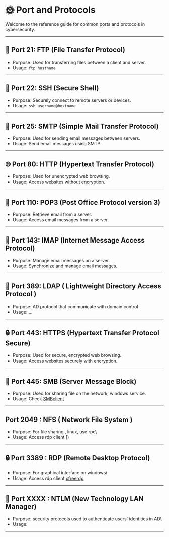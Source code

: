 # 🌞 Port and Protocols

Welcome to the reference guide for common ports and protocols in cybersecurity.

---

## 📁 Port 21: FTP (File Transfer Protocol)

- Purpose: Used for transferring files between a client and server.
- Usage: `ftp hostname`

---

## 🚪 Port 22: SSH (Secure Shell)

- Purpose: Securely connect to remote servers or devices.
- Usage: `ssh username@hostname`

---

## 📧 Port 25: SMTP (Simple Mail Transfer Protocol)

- Purpose: Used for sending email messages between servers.
- Usage: Send email messages using SMTP.

---

## 🌐 Port 80: HTTP (Hypertext Transfer Protocol)

- Purpose: Used for unencrypted web browsing.
- Usage: Access websites without encryption.

---

## 📨 Port 110: POP3 (Post Office Protocol version 3)

- Purpose: Retrieve email from a server.
- Usage: Access email messages from a server.

---


## 📩 Port 143: IMAP (Internet Message Access Protocol)

- Purpose: Manage email messages on a server.
- Usage: Synchronize and manage email messages.

---

## 📩 Port 389: LDAP ( Lightweight Directory Access Protocol )

- Purpose: AD protocol that communicate with domain control
- Usage: ...

---

## 🔒 Port 443: HTTPS (Hypertext Transfer Protocol Secure)

- Purpose: Used for secure, encrypted web browsing.
- Usage: Access websites securely with encryption.

---

## 🦋 Port 445: SMB (Server Message Block)

- Purpose: Used for sharing file on the network, windows service.
- Usage: Check [SMBclient](https://github.com/DotAdrien/Notes/blob/main/General/SMBclient.md)

---

## Port 2049 : NFS ( Network File System )

- Purpose: For file sharing , linux, use rpc\
- Usage: Access rdp client [)

---

## 🔒 Port 3389 : RDP (Remote Desktop Protocol)

- Purpose: For graphical interface on windows\
- Usage: Access rdp client [xfreerdp](https://github.com/DotAdrien/Notes/blob/main/General/Xfreerdp.md)

---

## 🧁 Port XXXX : NTLM (New Technology LAN Manager)

- Purpose: security protocols used to authenticate users' identities in AD\
- Usage: 

---
